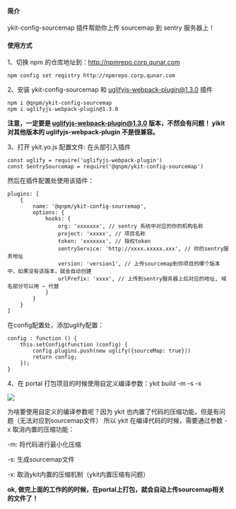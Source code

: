 #### 简介
ykit-config-sourcemap 插件帮助你上传 sourcemap 到 sentry 服务器上！

#### 使用方式
1、切换 npm 的仓库地址到：http://npmrepo.corp.qunar.com
```
npm config set registry http://npmrepo.corp.qunar.com
```

2、安装 ykit-config-sourcemap 和 uglifyjs-webpack-plugin@1.3.0 插件
```
npm i @qnpm/ykit-config-sourcemap
npm i uglifyjs-webpack-plugin@1.3.0
```
**注意，一定要是 uglifyjs-webpack-plugin@1.3.0 版本，不然会有问题！
yikit 对其他版本的 uglifyjs-webpack-plugin 不是很兼容。**

3、打开 ykit.yo.js 配置文件:
在头部引入插件
```
const uglify = require('uglifyjs-webpack-plugin')
const SentrySourcemap = require('@qnpm/ykit-config-sourcemap')
```

然后在插件配置处使用该插件：
```
plugins: [
    {
        name: '@qnpm/ykit-config-sourcemap',
        options: {
            hooks: {
                org: 'xxxxxxx', // sentry 系统中对应的你的机构名称
                project: 'xxxxx', // 项目名称
                token: 'xxxxxxx', // 授权token
                sentryService: 'http://xxxx.xxxxx.xxx', // 你的sentry服务地址
                version: 'version1', // 上传sourcemap到你项目的哪个版本中，如果没有该版本，就会自动创建
                urlPrefix: 'xxxx', // 上传到sentry服务器上后对应的地址, 域名部分可以用 ~ 代替
            }
        }
    }
]
```

在config配置处，添加uglify配置：
```
config : function () {
    this.setConfig(function (config) {
        config.plugins.push(new uglify({sourceMap: true}))
        return config;
    });
}
```

4、在 portal 打包项目的时候使用自定义编译参数：ykit build -m -s -x

![](http://wiki.corp.qunar.com/confluence/download/attachments/235824521/image2019-3-5_20-22-3.png?version=1&modificationDate=1551788524000&api=v2)

为啥要使用自定义的编译参数呢？因为 ykit 也内置了代码的压缩功能，但是有问题（无法对应到sourcemap文件）
所以 ykit 在编译代码的时候，需要通过参数 -x 取消内置的压缩功能：

-m: 将代码进行最小化压缩

-s: 生成sourcemap文件

-x: 取消ykit内置的压缩机制（ykit内置压缩有问题）

**ok, 做完上面的工作的的时候，在portal上打包，就会自动上传sourcemap相关的文件了！**